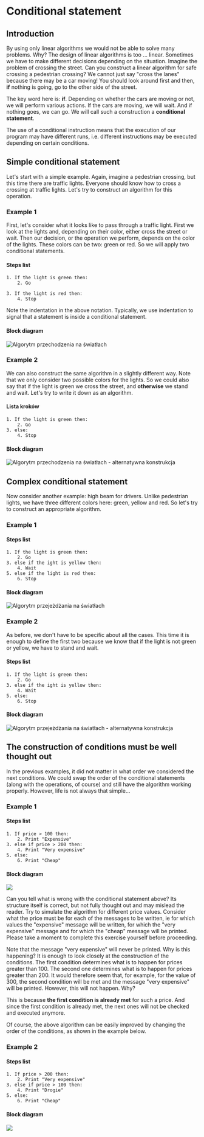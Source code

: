 # Conditional statement

## Introduction

By using only linear algorithms we would not be able to solve many problems. Why? The design of linear algorithms is too ... linear. Sometimes we have to make different decisions depending on the situation. Imagine the problem of crossing the street. Can you construct a linear algorithm for safe crossing a pedestrian crossing? We cannot just say "cross the lanes" because there may be a car moving! You should look around first and then, **if** nothing is going, go to the other side of the street.

The key word here is: **if**. Depending on whether the cars are moving or not, we will perform various actions. If the cars are moving, we will wait. And if nothing goes, we can go. We will call such a construction a **conditional statement**.

The use of a conditional instruction means that the execution of our program may have different runs, i.e. different instructions may be executed depending on certain conditions.

## Simple conditional statement

Let's start with a simple example. Again, imagine a pedestrian crossing, but this time there are traffic lights. Everyone should know how to cross a crossing at traffic lights. Let's try to construct an algorithm for this operation.

### Example 1

First, let's consider what it looks like to pass through a traffic light. First we look at the lights and, depending on their color, either cross the street or wait. Then our decision, or the operation we perform, depends on the color of the lights. These colors can be two: green or red. So we will apply two conditional statements.

#### Steps list

```
1. If the light is green then:
    2. Go
    
3. If the light is red then:
    4. Stop
```

Note the indentation in the above notation. Typically, we use indentation to signal that a statement is inside a conditional statement.

#### Block diagram

![Algorytm przechodzenia na światłach](../../.gitbook/assets/if_siwatla\_1.png)

### Example 2

We can also construct the same algorithm in a slightly different way. Note that we only consider two possible colors for the lights. So we could also say that if the light is green we cross the street, and **otherwise** we stand and wait. Let's try to write it down as an algorithm.

#### Lista kroków

```
1. If the light is green then:
    2. Go
3. else:
    4. Stop
```

#### Block diagram

![Algorytm przechodzenia na światłach - alternatywna konstrukcja](../../.gitbook/assets/if_swiatla\_2.png)

## Complex conditional statement

Now consider another example: high beam for drivers. Unlike pedestrian lights, we have three different colors here: green, yellow and red. So let's try to construct an appropriate algorithm.

### Example 1

#### Steps list

```
1. If the light is green then:
    2. Go
3. else if the ight is yellow then:
    4. Wait
5. else if the light is red then:
    6. Stop
```

#### Block diagram

![Algorytm przejeżdżania na światłach](../../.gitbook/assets/if_swiatla3.png)

### Example 2

As before, we don't have to be specific about all the cases. This time it is enough to define the first two because we know that if the light is not green or yellow, we have to stand and wait.

#### Steps list

```
1. If the light is green then:
    2. Go
3. else if the ight is yellow then:
    4. Wait
5. else:
    6. Stop
```

#### Block diagram

![Algorytm przejeżdżania na światłach - alternatywna konstrukcja](../../.gitbook/assets/if_swiatla4.png)

## The construction of conditions must be well thought out

In the previous examples, it did not matter in what order we considered the next conditions. We could swap the order of the conditional statements (along with the operations, of course) and still have the algorithm working properly. However, life is not always that simple...

### Example 1

#### Steps list

```
1. If price > 100 then:
    2. Print "Expensive"
3. else if price > 200 then:
    4. Print "Very expensive"
5. else:
    6. Print "Cheap"
```

#### Block diagram

![](../../.gitbook/assets/if_cena1.png)

Can you tell what is wrong with the conditional statement above? Its structure itself is correct, but not fully thought out and may mislead the reader. Try to simulate the algorithm for different price values. Consider what the price must be for each of the messages to be written, ie for which values the "expensive" message will be written, for which the "very expensive" message and for which the "cheap" message will be printed. Please take a moment to complete this exercise yourself before proceeding.

Note that the message "very expensive" will never be printed. Why is this happening? It is enough to look closely at the construction of the conditions. The first condition determines what is to happen for prices greater than 100. The second one determines what is to happen for prices greater than 200. It would therefore seem that, for example, for the value of 300, the second condition will be met and the message "very expensive" will be printed. However, this will not happen. Why?

This is because **the first condition is already met** for such a price. And since the first condition is already met, the next ones will not be checked and executed anymore.

Of course, the above algorithm can be easily improved by changing the order of the conditions, as shown in the example below.

### Example 2

#### Steps list

```
1. If price > 200 then:
    2. Print "Very expensive"
3. else if price > 100 then: 
    4. Print "Drogie"
5. else:
    6. Print "Cheap"
```

#### Block diagram

![](../../.gitbook/assets/if_cena2.png)
